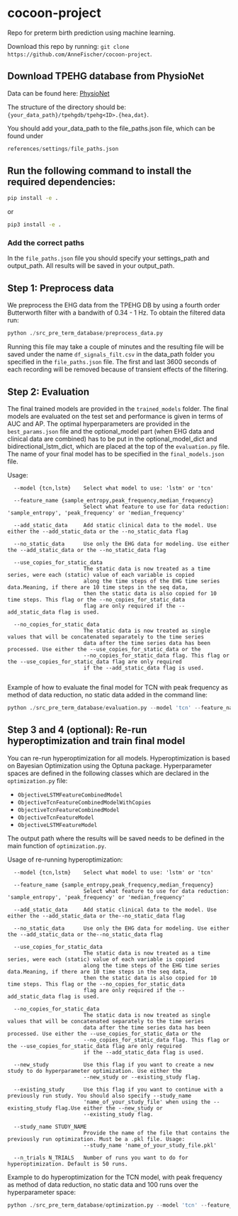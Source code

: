 # cocoon-project
Repo for preterm birth prediction using machine learning.

Download this repo by running: ```git clone https://github.com/AnneFischer/cocoon-project```.

## Download TPEHG database from PhysioNet
Data can be found here: [PhysioNet](https://physionet.org/content/tpehgdb/1.0.1/)

The structure of the directory should be: ```{your_data_path}/tpehgdb/tpehg<ID>.{hea,dat}```.

You should add your_data_path to the file_paths.json file, which can be found under 

```python
references/settings/file_paths.json
```

## Run the following command to install the required dependencies: 

```bash
pip install -e .
```

or

```bash
pip3 install -e .
```
### Add the correct paths 
In the ```file_paths.json``` file you should specify your settings_path and output_path. All results will be saved in your output_path.

## Step 1: Preprocess data

We preprocess the EHG data from the TPEHG DB by using a fourth order Butterworth filter with a bandwith of 0.34 - 1 Hz. To obtain the filtered data run:

```python
python ./src_pre_term_database/preprocess_data.py
```

Running this file may take a couple of minutes and the resulting file will be saved under the name `df_signals_filt.csv` in the data_path folder you specified in the `file_paths.json` file. The first and last 3600 seconds of each recording will be removed because of transient effects of the filtering.

## Step 2: Evaluation

The final trained models are provided in the `trained_models` folder. The final models are evaluated on the test set and performance is given in terms of AUC and AP. The optimal hyperparameters are provided in the `best_params.json` file and the optional_model part (when EHG data and clinical data are combined) has to be put in the optional_model_dict and bidirectional_lstm_dict, which are placed at the top of the `evaluation.py` file. The name of your final model has to be specified in the `final_models.json` file. 

Usage:

```
  --model {tcn,lstm}    Select what model to use: 'lstm' or 'tcn'
  
  --feature_name {sample_entropy,peak_frequency,median_frequency}
                        Select what feature to use for data reduction: 'sample_entropy', 'peak_frequency' or 'median_frequency'
                        
  --add_static_data     Add static clinical data to the model. Use either the --add_static_data or the --no_static_data flag
  
  --no_static_data      Use only the EHG data for modeling. Use either the --add_static_data or the --no_static_data flag
  
  --use_copies_for_static_data
                        The static data is now treated as a time series, were each (static) value of each variable is copied
                        along the time steps of the EHG time series data.Meaning, if there are 10 time steps in the seq data,
                        then the static data is also copied for 10 time steps. This flag or the --no_copies_for_static_data
                        flag are only required if the --add_static_data flag is used.
                        
  --no_copies_for_static_data
                        The static data is now treated as single values that will be concatenated separately to the time series
                        data after the time series data has been processed. Use either the --use_copies_for_static_data or the
                        --no_copies_for_static_data flag. This flag or the --use_copies_for_static_data flag are only required
                        if the --add_static_data flag is used.
                        
```

Example of how to evaluate the final model for TCN with peak frequency as method of data reduction, no static data added in the command line:

```python
python ./src_pre_term_database/evaluation.py --model 'tcn' --feature_name 'peak_frequency' --no_static_data
```

## Step 3 and 4 (optional): Re-run hyperoptimization and train final model

You can re-run hyperoptimization for all models. Hyperoptimization is based on Bayesian Optimization using the Optuna package. Hyperparameter spaces are defined in the following classes which are declared in the `optimization.py` file: 

- `ObjectiveLSTMFeatureCombinedModel`
- `ObjectiveTcnFeatureCombinedModelWithCopies` 
- `ObjectiveTcnFeatureCombinedModel`
- `ObjectiveTcnFeatureModel`
- `ObjectiveLSTMFeatureModel` 

The output path where the results will be saved needs to be defined in the main function of `optimization.py`.

Usage of re-running hyperoptimization:

```
  --model {tcn,lstm}    Select what model to use: 'lstm' or 'tcn'
  
  --feature_name {sample_entropy,peak_frequency,median_frequency}
                        Select what feature to use for data reduction: 'sample_entropy', 'peak_frequency' or 'median_frequency'
                        
  --add_static_data     Add static clinical data to the model. Use either the --add_static_data or the--no_static_data flag
  
  --no_static_data      Use only the EHG data for modeling. Use either the --add_static_data or the--no_static_data flag
  
  --use_copies_for_static_data
                        The static data is now treated as a time series, were each (static) value of each variable is copied
                        along the time steps of the EHG time series data.Meaning, if there are 10 time steps in the seq data,
                        then the static data is also copied for 10 time steps. This flag or the --no_copies_for_static_data
                        flag are only required if the --add_static_data flag is used.
                        
  --no_copies_for_static_data
                        The static data is now treated as single values that will be concatenated separately to the time series
                        data after the time series data has been processed. Use either the --use_copies_for_static_data or the
                        --no_copies_for_static_data flag. This flag or the --use_copies_for_static_data flag are only required
                        if the --add_static_data flag is used.
                        
  --new_study           Use this flag if you want to create a new study to do hyperparameter optimization. Use either the
                        --new_study or --existing_study flag.
                        
  --existing_study      Use this flag if you want to continue with a previously run study. You should also specify --study_name
                        'name_of_your_study_file' when using the --existing_study flag.Use either the --new_study or
                        --existing_study flag.
                        
  --study_name STUDY_NAME
                        Provide the name of the file that contains the previously run optimization. Must be a .pkl file. Usage:
                        --study_name 'name_of_your_study_file.pkl'
                        
  --n_trials N_TRIALS   Number of runs you want to do for hyperoptimization. Default is 50 runs.
```

Example to do hyperoptimization for the TCN model, with peak frequency as method of data reduction, no static data and 100 runs over the hyperparameter space:

```python
python ./src_pre_term_database/optimization.py --model 'tcn' --feature_name 'peak_frequency' --no_static_data --new_study --n_trials 100
```
